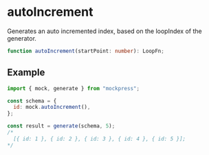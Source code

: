 # autoIncrement

Generates an auto incremented index, based on the loopIndex of the generator.

```ts
function autoIncrement(startPoint: number): LoopFn;
```

## Example

```js
import { mock, generate } from "mockpress";

const schema = {
  id: mock.autoIncrement(),
};

const result = generate(schema, 5);
/*
  [{ id: 1 }, { id: 2 }, { id: 3 }, { id: 4 }, { id: 5 }];
*/
```
